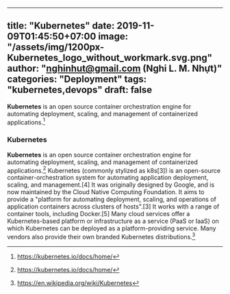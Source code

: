 
---
title: "Kubernetes"
date: 2019-11-09T01:45:50+07:00
image: "/assets/img/1200px-Kubernetes_logo_without_workmark.svg.png"
author: "nghinhut@gmail.com (Nghi L. M. Nhựt)"
categories: "Deployment"
tags: "kubernetes,devops"
draft: false
---

**Kubernetes** is an open source container orchestration engine for automating deployment, scaling, and management of containerized applications.[^k8s-docs]

<!--more-->

### Kubernetes
**Kubernetes** is an open source container orchestration engine for automating deployment, scaling, and management of containerized applications.[^k8s-docs]
Kubernetes (commonly stylized as k8s[3]) is an open-source container-orchestration system for automating application deployment, scaling, and management.[4] It was originally designed by Google, and is now maintained by the Cloud Native Computing Foundation. It aims to provide a "platform for automating deployment, scaling, and operations of application containers across clusters of hosts".[3] It works with a range of container tools, including Docker.[5] Many cloud services offer a Kubernetes-based platform or infrastructure as a service (PaaS or IaaS) on which Kubernetes can be deployed as a platform-providing service. Many vendors also provide their own branded Kubernetes distributions.[^wiki]


[^k8s-docs]: https://kubernetes.io/docs/home/
[^wiki]: https://en.wikipedia.org/wiki/Kubernetes
